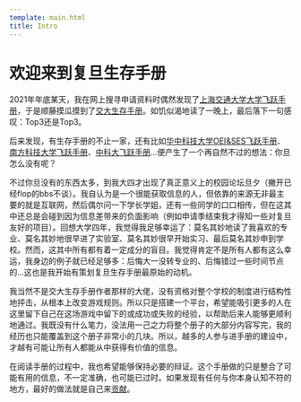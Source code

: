 ```yaml
---
template: main.html
title: Intro
---
```


# 欢迎来到复旦生存手册
2021年年底某天，我在网上搜寻申请资料时偶然发现了[上海交通大学大学飞跃手册](https://survivesjtu.github.io/SJTU-Application/#/)，于是顺藤摸瓜摸到了[交大生存手册](https://survivesjtu.gitbook.io/survivesjtumanual/)。如饥似渴地读了一晚上，最后落下一句感叹：Top3还是Top3。

后来发现，有生存手册的不止一家，还有比如[华中科技大学OEI&SES飞跃手册](https://hust-feiyue.github.io/)、[南方科技大学飞跃手册](https://sustech-application.com/#/)、[中科大飞跃手册](https://www.ustcflyer.com/welcome)...便产生了一个再自然不过的想法：你旦怎么没有呢？

不过你旦没有的东西太多，到我大四才出现了真正意义上的校园论坛旦夕（撇开已经flop的bbs不谈）。我自认为是一个很能获取信息的人，但依靠的来源无非最主要的就是互联网，然后偶尔问一下学长学姐，还有一些同学的口口相传，但在这其中还总是会碰到因为信息差带来的负面影响（例如申请季结束我才得知一些对复旦友好的项目）。回想大学四年，我觉得我足够幸运了：莫名其妙地读了我喜欢的专业、莫名其妙地很早进了实验室、莫名其妙很早开始实习、最后莫名其妙申到学校。然而，这其中所有都有着一定成分的盲目。我觉得肯定不是所有人都有这么幸运，我身边的例子就已经足够多：后悔大一没转专业的、后悔错过一些时间节点的...这也是我开始有策划复旦生存手册最原始的动机。

我当然不是交大生存手册作者那样的大佬，没有资格对整个学校的制度进行结构性地抨击，从根本上改变游戏规则。所以只是搭建一个平台，希望能吸引更多的人在这里留下自己在这场游戏中留下的或成功或失败的经验，以帮助后来人能够更顺利地通过。我既没有什么笔力，没法用一己之力将整个册子的大部分内容写完，我的经历也只能覆盖到这个册子非常小的几块。所以，越多的人参与进手册的建设中，才越有可能让所有人都能从中获得有价值的信息。

在阅读手册的过程中，我也希望能够保持必要的辩证。这个手册做的只是整合了可能有用的信息，不一定准确，也可能已过时。如果发现有任何与你本身认知不符的地方，最好的做法就是自己来[贡献](../contribute.md/)。